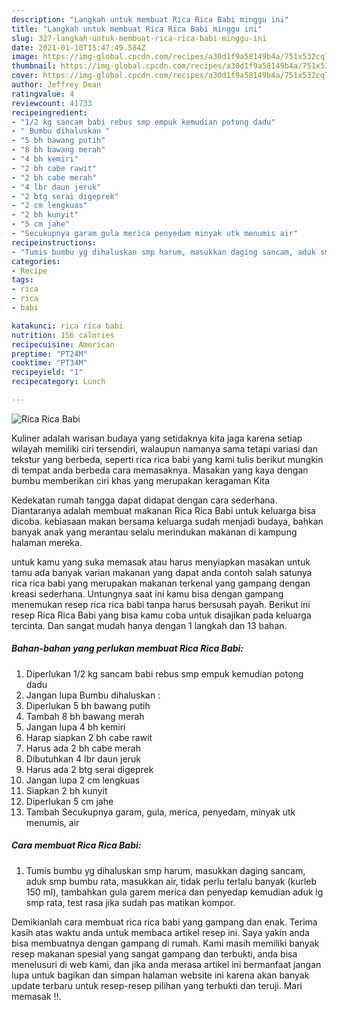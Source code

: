 ```yaml
---
description: "Langkah untuk membuat Rica Rica Babi minggu ini"
title: "Langkah untuk membuat Rica Rica Babi minggu ini"
slug: 327-langkah-untuk-membuat-rica-rica-babi-minggu-ini
date: 2021-01-10T15:47:49.584Z
image: https://img-global.cpcdn.com/recipes/a30d1f9a58149b4a/751x532cq70/rica-rica-babi-foto-resep-utama.jpg
thumbnail: https://img-global.cpcdn.com/recipes/a30d1f9a58149b4a/751x532cq70/rica-rica-babi-foto-resep-utama.jpg
cover: https://img-global.cpcdn.com/recipes/a30d1f9a58149b4a/751x532cq70/rica-rica-babi-foto-resep-utama.jpg
author: Jeffrey Dean
ratingvalue: 4
reviewcount: 41733
recipeingredient:
- "1/2 kg sancam babi rebus smp empuk kemudian potong dadu"
- " Bumbu dihaluskan "
- "5 bh bawang putih"
- "8 bh bawang merah"
- "4 bh kemiri"
- "2 bh cabe rawit"
- "2 bh cabe merah"
- "4 lbr daun jeruk"
- "2 btg serai digeprek"
- "2 cm lengkuas"
- "2 bh kunyit"
- "5 cm jahe"
- "Secukupnya garam gula merica penyedam minyak utk menumis air"
recipeinstructions:
- "Tumis bumbu yg dihaluskan smp harum, masukkan daging sancam, aduk smp bumbu rata, masukkan air, tidak perlu terlalu banyak (kurleb 150 ml), tambahkan gula garem merica dan penyedap kemudian aduk lg smp rata, test rasa jika sudah pas matikan kompor."
categories:
- Recipe
tags:
- rica
- rica
- babi

katakunci: rica rica babi 
nutrition: 156 calories
recipecuisine: American
preptime: "PT24M"
cooktime: "PT34M"
recipeyield: "1"
recipecategory: Lunch

---
```



![Rica Rica Babi](https://img-global.cpcdn.com/recipes/a30d1f9a58149b4a/751x532cq70/rica-rica-babi-foto-resep-utama.jpg)

Kuliner adalah warisan budaya yang setidaknya kita jaga karena setiap wilayah memiliki ciri tersendiri, walaupun namanya sama tetapi variasi dan tekstur yang berbeda, seperti rica rica babi yang kami tulis berikut mungkin di tempat anda berbeda cara memasaknya. Masakan yang kaya dengan bumbu memberikan ciri khas yang merupakan keragaman Kita

Kedekatan rumah tangga dapat didapat dengan cara sederhana. Diantaranya adalah membuat makanan Rica Rica Babi untuk keluarga bisa dicoba. kebiasaan makan bersama keluarga sudah menjadi budaya, bahkan banyak anak yang merantau selalu merindukan makanan di kampung halaman mereka.



untuk kamu yang suka memasak atau harus menyiapkan masakan untuk tamu ada banyak varian makanan yang dapat anda contoh salah satunya rica rica babi yang merupakan makanan terkenal yang gampang dengan kreasi sederhana. Untungnya saat ini kamu bisa dengan gampang menemukan resep rica rica babi tanpa harus bersusah payah.
Berikut ini resep Rica Rica Babi yang bisa kamu coba untuk disajikan pada keluarga tercinta. Dan sangat mudah hanya dengan 1 langkah dan 13 bahan.


<!--inarticleads1-->

##### Bahan-bahan yang perlukan membuat Rica Rica Babi:

1. Diperlukan 1/2 kg sancam babi rebus smp empuk kemudian potong dadu
1. Jangan lupa  Bumbu dihaluskan :
1. Diperlukan 5 bh bawang putih
1. Tambah 8 bh bawang merah
1. Jangan lupa 4 bh kemiri
1. Harap siapkan 2 bh cabe rawit
1. Harus ada 2 bh cabe merah
1. Dibutuhkan 4 lbr daun jeruk
1. Harus ada 2 btg serai digeprek
1. Jangan lupa 2 cm lengkuas
1. Siapkan 2 bh kunyit
1. Diperlukan 5 cm jahe
1. Tambah Secukupnya garam, gula, merica, penyedam, minyak utk menumis, air




<!--inarticleads2-->

##### Cara membuat  Rica Rica Babi:

1. Tumis bumbu yg dihaluskan smp harum, masukkan daging sancam, aduk smp bumbu rata, masukkan air, tidak perlu terlalu banyak (kurleb 150 ml), tambahkan gula garem merica dan penyedap kemudian aduk lg smp rata, test rasa jika sudah pas matikan kompor.




Demikianlah cara membuat rica rica babi yang gampang dan enak. Terima kasih atas waktu anda untuk membaca artikel resep ini. Saya yakin anda bisa membuatnya dengan gampang di rumah. Kami masih memiliki banyak resep makanan spesial yang sangat gampang dan terbukti, anda bisa menelusuri di web kami, dan jika anda merasa artikel ini bermanfaat jangan lupa untuk bagikan dan simpan halaman website ini karena akan banyak update terbaru untuk resep-resep pilihan yang terbukti dan teruji. Mari memasak !!. 
